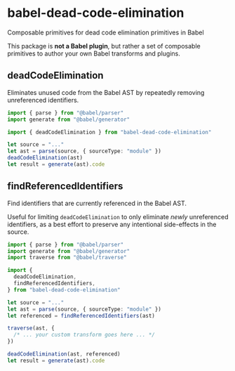 # babel-dead-code-elimination

Composable primitives for dead code elimination primitives in Babel

This package is **not a Babel plugin**, but rather a set of composable primitives to author your own Babel transforms and plugins.

## deadCodeElimination

Eliminates unused code from the Babel AST by repeatedly removing unreferenced identifiers.

```ts
import { parse } from "@babel/parser"
import generate from "@babel/generator"

import { deadCodeElimination } from "babel-dead-code-elimination"

let source = "..."
let ast = parse(source, { sourceType: "module" })
deadCodeElimination(ast)
let result = generate(ast).code
```

## findReferencedIdentifiers

Find identifiers that are currently referenced in the Babel AST.

Useful for limiting `deadCodeElimination` to only eliminate _newly_ unreferenced identifiers,
as a best effort to preserve any intentional side-effects in the source.

```ts
import { parse } from "@babel/parser"
import generate from "@babel/generator"
import traverse from "@babel/traverse"

import {
  deadCodeElimination,
  findReferencedIdentifiers,
} from "babel-dead-code-elimination"

let source = "..."
let ast = parse(source, { sourceType: "module" })
let referenced = findReferencedIdentifiers(ast)

traverse(ast, {
  /* ... your custom transform goes here ... */
})

deadCodeElimination(ast, referenced)
let result = generate(ast).code
```
